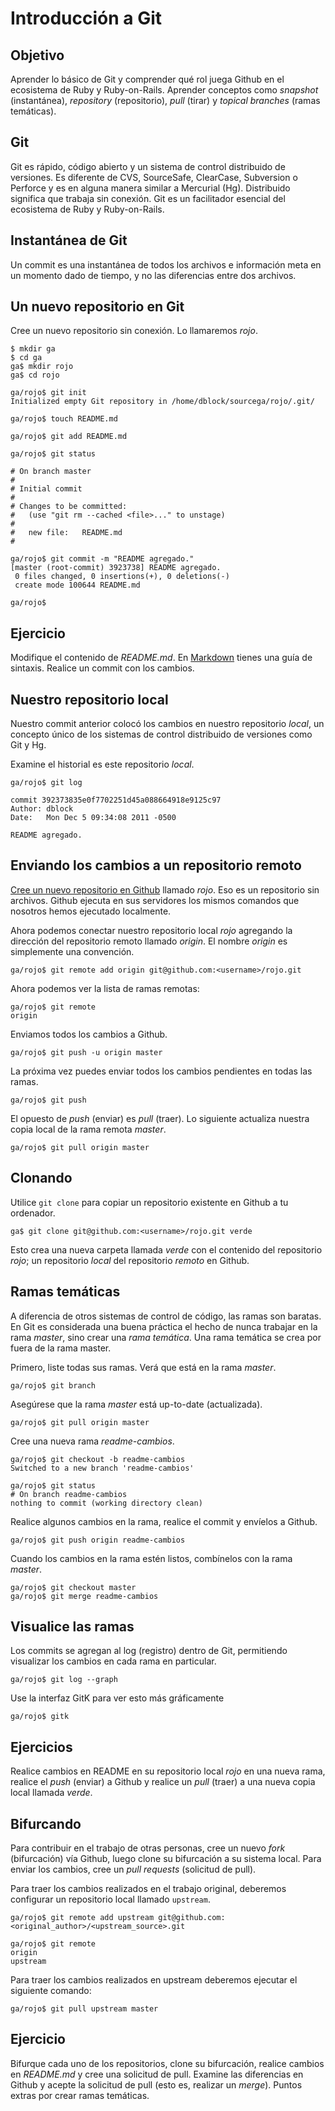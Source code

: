 Introducción a Git
==================

Objetivo
--------

Aprender lo básico de Git y comprender qué rol juega Github en el ecosistema de Ruby y Ruby-on-Rails. Aprender conceptos como *snapshot* (instantánea), *repository* (repositorio), *pull* (tirar) y *topical branches* (ramas temáticas).

Git
---

Git es rápido, código abierto y un sistema de control distribuido de versiones. Es diferente de CVS, SourceSafe, ClearCase, Subversion o Perforce y es en alguna manera similar a Mercurial (Hg). Distribuido significa que trabaja sin conexión. Git es un facilitador esencial del ecosistema de Ruby y Ruby-on-Rails.

Instantánea de Git
------------------

Un commit es una instantánea de todos los archivos e información meta en un momento dado de tiempo, y no las diferencias entre dos archivos.

Un nuevo repositorio en Git
---------------------------

Cree un nuevo repositorio sin conexión. Lo llamaremos *rojo*.

    $ mkdir ga
    $ cd ga
    ga$ mkdir rojo
    ga$ cd rojo

    ga/rojo$ git init
    Initialized empty Git repository in /home/dblock/sourcega/rojo/.git/

    ga/rojo$ touch README.md

    ga/rojo$ git add README.md

    ga/rojo$ git status

    # On branch master
    #
    # Initial commit
    #
    # Changes to be committed:
    #   (use "git rm --cached <file>..." to unstage)
    #
    #	new file:   README.md
    #

    ga/rojo$ git commit -m "README agregado."
    [master (root-commit) 3923738] README agregado.
     0 files changed, 0 insertions(+), 0 deletions(-)
     create mode 100644 README.md

    ga/rojo$ 

Ejercicio
---------

Modifique el contenido de *README.md*. En [Markdown](http://daringfireball.net/projects/markdown/syntax) tienes una guía de sintaxis. Realice un commit con los cambios.

Nuestro repositorio local
-------------------------

Nuestro commit anterior colocó los cambios en nuestro repositorio *local*, un concepto único de los sistemas de control distribuido de versiones como Git y Hg.

Examine el historial es este repositorio *local*.

    ga/rojo$ git log

    commit 392373835e0f7702251d45a088664918e9125c97
    Author: dblock
    Date:   Mon Dec 5 09:34:08 2011 -0500

    README agregado.

Enviando los cambios a un repositorio remoto
--------------------------------------------

[Cree un nuevo repositorio en Github](https://github.com/repositories/new) llamado *rojo*. Eso es un repositorio sin archivos. Github ejecuta en sus servidores los mismos comandos que nosotros hemos ejecutado localmente.

Ahora podemos conectar nuestro repositorio local *rojo* agregando la dirección del repositorio remoto llamado *origin*. El nombre *origin* es simplemente una convención.

    ga/rojo$ git remote add origin git@github.com:<username>/rojo.git

Ahora podemos ver la lista de ramas remotas:

    ga/rojo$ git remote
    origin

Enviamos todos los cambios a Github.

    ga/rojo$ git push -u origin master

La próxima vez puedes enviar todos los cambios pendientes en todas las ramas.

    ga/rojo$ git push

El opuesto de *push* (enviar) es *pull* (traer). Lo siguiente actualiza nuestra copia local de la rama remota *master*.

    ga/rojo$ git pull origin master 

Clonando
--------

Utilice `git clone` para copiar un repositorio existente en Github a tu ordenador.

    ga$ git clone git@github.com:<username>/rojo.git verde

Esto crea una nueva carpeta llamada *verde* con el contenido del repositorio *rojo*; un repositorio *local* del repositorio *remoto* en Github.

Ramas temáticas
---------------

A diferencia de otros sistemas de control de código, las ramas son baratas. En Git es considerada una buena práctica el hecho de nunca trabajar en la rama *master*, sino crear una *rama temática*. Una rama temática se crea por fuera de la rama master.

Primero, liste todas sus ramas. Verá que está en la rama *master*.

    ga/rojo$ git branch

Asegúrese que la rama *master* está up-to-date (actualizada).

    ga/rojo$ git pull origin master 

Cree una nueva rama *readme-cambios*.

    ga/rojo$ git checkout -b readme-cambios
    Switched to a new branch 'readme-cambios'

    ga/rojo$ git status
    # On branch readme-cambios
    nothing to commit (working directory clean)

Realice algunos cambios en la rama, realice el commit y envíelos a Github.

    ga/rojo$ git push origin readme-cambios

Cuando los cambios en la rama estén listos, combínelos con la rama *master*.

    ga/rojo$ git checkout master
    ga/rojo$ git merge readme-cambios

Visualice las ramas
-------------------

Los commits se agregan al log (registro) dentro de Git, permitiendo visualizar los cambios en cada rama en particular.

    ga/rojo$ git log --graph

Use la interfaz GitK para ver esto más gráficamente

    ga/rojo$ gitk

Ejercicios
----------

Realice cambios en README en su repositorio local *rojo* en una nueva rama, realice el *push* (enviar) a Github y realice un *pull* (traer) a una nueva copia local llamada *verde*.

Bifurcando
----------

Para contribuir en el trabajo de otras personas, cree un nuevo *fork* (bifurcación) vía Github, luego clone su bifurcación a su sistema local. Para enviar los cambios, cree un *pull requests* (solicitud de pull).

Para traer los cambios realizados en el trabajo original, deberemos configurar un repositorio local llamado `upstream`.

    ga/rojo$ git remote add upstream git@github.com:<original_author>/<upstream_source>.git

    ga/rojo$ git remote
    origin
    upstream

Para traer los cambios realizados en upstream deberemos ejecutar el siguiente comando:

    ga/rojo$ git pull upstream master

Ejercicio
---------

Bifurque cada uno de los repositorios, clone su bifurcación, realice cambios en *README.md* y cree una solicitud de pull. Examine las diferencias en Github y acepte la solicitud de pull (esto es, realizar un *merge*). Puntos extras por crear ramas temáticas.
